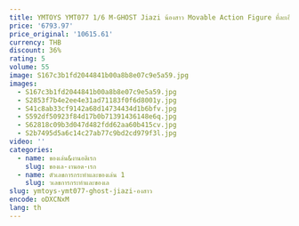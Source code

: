 ```yaml
---
title: YMTOYS YMT077 1/6 M-GHOST Jiazi น้องสาว Movable Action Figure ที่ละเอียดอ่อน Mini Spear อาวุธอุปกรณ์เสริม 12 "ชุดทหารหญิง
price: '6793.97'
price_original: '10615.61'
currency: THB
discount: 36%
rating: 5
volume: 55
image: S167c3b1fd2044841b00a8b8e07c9e5a59.jpg
images:
  - S167c3b1fd2044841b00a8b8e07c9e5a59.jpg
  - S2853f7b4e2ee4e31ad71183f0f6d8001y.jpg
  - S41c8ab33cf9142a68d14734434d1b6bfv.jpg
  - S592df50923f84d17b0b71391436148e6q.jpg
  - S62818c09b3d047d482fdd62aa60b415cv.jpg
  - S2b7495d5a6c14c27ab77c9bd2cd979f3l.jpg
video: ''
categories:
  - name: ของเล่น&งานอดิเรก
    slug: ของเล-งานอด-เรก
  - name: ตัวเลขการกระทำและของเล่น 1
    slug: วเลขการกระทำและของเล
slug: ymtoys-ymt077-ghost-jiazi-องสาว
encode: oDXCNxM
lang: th
---
```

  